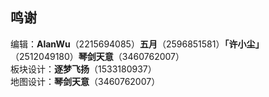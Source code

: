 ## **鸣谢**
编辑：**AlanWu**（2215694085）**五月**（2596851581）**「许小尘」**（2512049180）**琴剑天意**（3460762007）</br>
板块设计：**逐梦飞扬**（1533180937）</br>
地图设计：**琴剑天意**（3460762007）</br>
